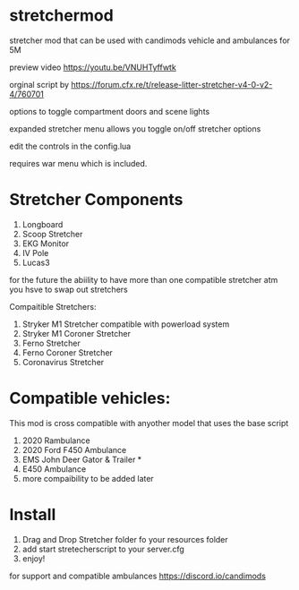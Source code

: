 # stretchermod
stretcher mod that can be used with candimods vehicle and ambulances for 5M 

preview video https://youtu.be/VNUHTyffwtk

orginal script by https://forum.cfx.re/t/release-litter-stretcher-v4-0-v2-4/760701

options to toggle compartment doors and scene lights

expanded stretcher menu allows you toggle on/off stretcher options 

edit the controls in the config.lua

requires war menu which is included.

# Stretcher Components
1. Longboard
2. Scoop Stretcher 
3. EKG Monitor 
4. IV Pole
5. Lucas3

for the future the abiility to have more than one compatible stretcher atm you 
hsve to swap out stretchers

Compaitible Stretchers:
1. Stryker M1 Stretcher compatible with  powerload system
2. Stryker M1 Coroner Stretcher
3. Ferno Stretcher
4. Ferno Coroner Stretcher 
5. Coronavirus Stretcher 

# Compatible vehicles:
This mod is cross compatible with anyother model that uses the base script 

1. 2020 Rambulance
2. 2020 Ford F450 Ambulance
3. EMS John Deer Gator & Trailer *
4. E450 Ambulance
5. more compaibility to be added later

# Install 
1. Drag and Drop Stretcher folder fo your resources folder
2. add start stretecherscript to your server.cfg
3. enjoy! 

for support and compatible ambulances https://discord.io/candimods


